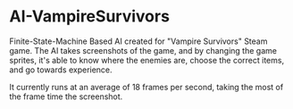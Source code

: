 # AI-VampireSurvivors
 
Finite-State-Machine Based AI created for "Vampire Survivors" Steam game. The AI takes screenshots of the game, and by changing the game sprites, it's able to know where the enemies are, choose the correct items, and go towards experience. 

It currently runs at an average of 18 frames per second, taking the most of the frame time the screenshot. 

